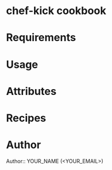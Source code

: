 # chef-kick cookbook

# Requirements

# Usage

# Attributes

# Recipes

# Author

Author:: YOUR_NAME (<YOUR_EMAIL>)
